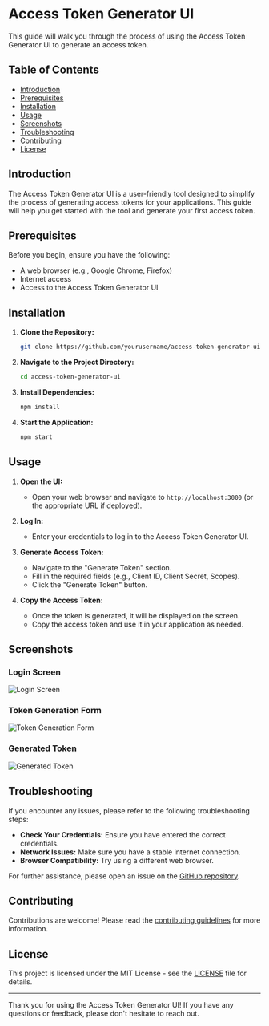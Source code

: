 # Access Token Generator UI

This guide will walk you through the process of using the Access Token Generator UI to generate an access token.

## Table of Contents

- [Introduction](#introduction)
- [Prerequisites](#prerequisites)
- [Installation](#installation)
- [Usage](#usage)
- [Screenshots](#screenshots)
- [Troubleshooting](#troubleshooting)
- [Contributing](#contributing)
- [License](#license)

## Introduction

The Access Token Generator UI is a user-friendly tool designed to simplify the process of generating access tokens for your applications. This guide will help you get started with the tool and generate your first access token.

## Prerequisites

Before you begin, ensure you have the following:

- A web browser (e.g., Google Chrome, Firefox)
- Internet access
- Access to the Access Token Generator UI

## Installation

1. **Clone the Repository:**
   ```bash
   git clone https://github.com/yourusername/access-token-generator-ui.git
   ```

2. **Navigate to the Project Directory:**
   ```bash
   cd access-token-generator-ui
   ```

3. **Install Dependencies:**
   ```bash
   npm install
   ```

4. **Start the Application:**
   ```bash
   npm start
   ```

## Usage

1. **Open the UI:**
   - Open your web browser and navigate to `http://localhost:3000` (or the appropriate URL if deployed).

2. **Log In:**
   - Enter your credentials to log in to the Access Token Generator UI.

3. **Generate Access Token:**
   - Navigate to the "Generate Token" section.
   - Fill in the required fields (e.g., Client ID, Client Secret, Scopes).
   - Click the "Generate Token" button.

4. **Copy the Access Token:**
   - Once the token is generated, it will be displayed on the screen.
   - Copy the access token and use it in your application as needed.

## Screenshots

### Login Screen
![Login Screen](path/to/login-screen.png)

### Token Generation Form
![Token Generation Form](path/to/token-generation-form.png)

### Generated Token
![Generated Token](path/to/generated-token.png)

## Troubleshooting

If you encounter any issues, please refer to the following troubleshooting steps:

- **Check Your Credentials:** Ensure you have entered the correct credentials.
- **Network Issues:** Make sure you have a stable internet connection.
- **Browser Compatibility:** Try using a different web browser.

For further assistance, please open an issue on the [GitHub repository](https://github.com/yourusername/access-token-generator-ui/issues).

## Contributing

Contributions are welcome! Please read the [contributing guidelines](CONTRIBUTING.md) for more information.

## License

This project is licensed under the MIT License - see the [LICENSE](LICENSE) file for details.

---

Thank you for using the Access Token Generator UI! If you have any questions or feedback, please don't hesitate to reach out.